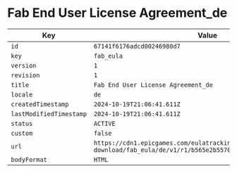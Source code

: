 # Fab End User License Agreement_de

| Key | Value |
| --- | ----- |
| `id` | `67141f6176adcd00246980d7` |
| `key` | `fab_eula` |
| `version` | `1` |
| `revision` | `1` |
| `title` | `Fab End User License Agreement_de` |
| `locale` | `de` |
| `createdTimestamp` | `2024-10-19T21:06:41.611Z` |
| `lastModifiedTimestamp` | `2024-10-19T21:06:41.611Z` |
| `status` | `ACTIVE` |
| `custom` | `false` |
| `url` | `https://cdn1.epicgames.com/eulatracking-download/fab_eula/de/v1/r1/b565e2b5570b415bd70e1ccef2c47883.pdf` |
| `bodyFormat` | `HTML` |
